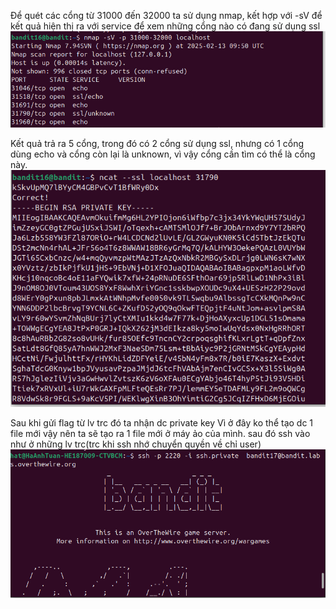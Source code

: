 Để quét các cổng từ 31000 đến 32000 ta sử dụng nmap, kết hợp với -sV để kết quả hiện thị ra với service để xem những cổng nào có đang sử dụng ssl
![alt text](image/17.1.png)

Kết quả trả ra 5 cổng, trong đó có 2 cổng sử dụng ssl, nhưng có 1 cổng dùng echo và cổng còn lại là unknown, vì vậy cổng cần tìm có thể là cổng này.
![alt text](image/17.2.png)

Sau khi gửi flag từ lv trc đó ta nhận dc private key
Vì ở đây ko thể tạo dc 1 file mới vậy nên ta sẽ tạo ra 1 file mới ở máy ảo của mình.
sau đó ssh vào như ở những lv trc(trc khi ssh nhớ chuyển quyền về chỉ user)
![alt text](image/17.3.png)